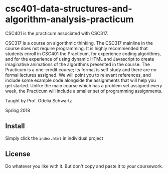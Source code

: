 # csc401-data-structures-and-algorithm-analysis-practicum
CSC401 is the practicum associated with CSC317.

CSC317 is a course on algorithmic thinking. The CSC317 mainline in the course does not require programming. It is highly recommended that students enroll in CSC401 the Practicum, for experience coding algorithms, and for the experience of using dynamic HTML and Javascript to create imaginative animations of the algorithms presented in the course. The Practicum is a one-credit course; its format is self study and there are no formal lectures assigned. We will point you to relevant references, and include some example code alongside the assignments that will help you get started. Unlike the main course which has a problem set assigned every week, the Practicum will include a smaller set of programming assignments. 

Taught by Prof. Odelia Schwartz

Spring 2018

## Install
Simply click the `index.html` in individual project

## License
Do whatever you like with it. But don't copy and paste it to your coursework.
